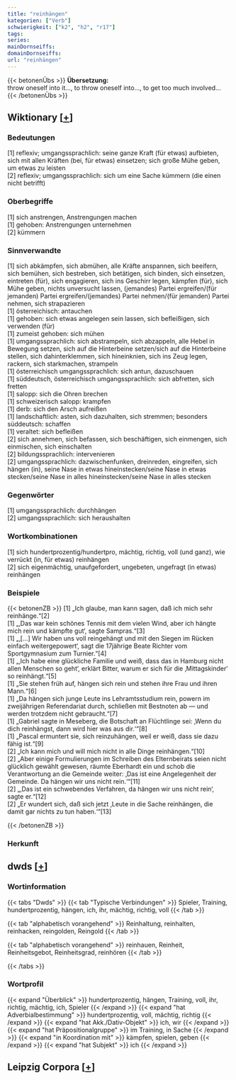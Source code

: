 ```yaml
---
title: "reinhängen"
kategorien: ["Verb"]
schwierigkeit: ["k2", "h2", "r17"]
tags:
series:
mainDornseiffs:
domainDornseiffs:
url: "reinhängen"
---
```


{{< betonenÜbs >}}
**Übersetzung:**  
throw oneself into it..., to throw oneself into..., to get too much involved...  
{{< /betonenÜbs >}}

## Wiktionary [[+](https://de.wiktionary.org/wiki/reinhängen)]

### Bedeutungen
[1] reflexiv; umgangssprachlich: seine ganze Kraft (für etwas) aufbieten, sich mit allen Kräften (bei, für etwas) einsetzen; sich große Mühe geben, um etwas zu leisten  
[2] reflexiv; umgangssprachlich: sich um eine Sache kümmern (die einen nicht betrifft)  

### Oberbegriffe
[1] sich anstrengen, Anstrengungen machen  
[1] gehoben: Anstrengungen unternehmen  
[2] kümmern  

### Sinnverwandte
[1] sich abkämpfen, sich abmühen, alle Kräfte anspannen, sich beeifern, sich bemühen, sich bestreben, sich betätigen, sich binden, sich einsetzen, eintreten (für), sich engagieren, sich ins Geschirr legen, kämpfen (für), sich Mühe geben, nichts unversucht lassen, (jemandes) Partei ergreifen/(für jemanden) Partei ergreifen/(jemandes) Partei nehmen/(für jemanden) Partei nehmen, sich strapazieren  
[1] österreichisch: antauchen  
[1] gehoben: sich etwas angelegen sein lassen, sich befleißigen, sich verwenden (für)  
[1] zumeist gehoben: sich mühen  
[1] umgangssprachlich: sich abstrampeln, sich abzappeln, alle Hebel in Bewegung setzen, sich auf die Hinterbeine setzen/sich auf die Hinterbeine stellen, sich dahinterklemmen, sich hineinknien, sich ins Zeug legen, rackern, sich starkmachen, strampeln  
[1] österreichisch umgangssprachlich: sich antun, dazuschauen  
[1] süddeutsch, österreichisch umgangssprachlich: sich abfretten, sich fretten  
[1] salopp: sich die Ohren brechen  
[1] schweizerisch salopp: krampfen  
[1] derb: sich den Arsch aufreißen  
[1] landschaftlich: asten, sich dazuhalten, sich stremmen; besonders süddeutsch: schaffen  
[1] veraltet: sich befleißen  
[2] sich annehmen, sich befassen, sich beschäftigen, sich einmengen, sich einmischen, sich einschalten  
[2] bildungssprachlich: intervenieren  
[2] umgangssprachlich: dazwischenfunken, dreinreden, eingreifen, sich hängen (in), seine Nase in etwas hineinstecken/seine Nase in etwas stecken/seine Nase in alles hineinstecken/seine Nase in alles stecken  

### Gegenwörter
[1] umgangssprachlich: durchhängen  
[2] umgangssprachlich: sich heraushalten  

### Wortkombinationen
[1] sich hundertprozentig/hundertpro, mächtig, richtig, voll (und ganz), wie verrückt (in, für etwas) reinhängen  
[2] sich eigenmächtig, unaufgefordert, ungebeten, ungefragt (in etwas) reinhängen  

### Beispiele
{{< betonenZB >}}
[1] „Ich glaube, man kann sagen, daß ich mich sehr reinhänge.“[2]  
[1] „‚Das war kein schönes Tennis mit dem vielen Wind, aber ich hängte mich rein und kämpfte gut‘, sagte Sampras.“[3]  
[1] „‚[…] Wir haben uns voll reingehängt und mit den Siegen im Rücken einfach weitergepowert‘, sagt die 17jährige Beate Richter vom Sportgymnasium zum Turnier.“[4]  
[1] „‚Ich habe eine glückliche Familie und weiß, dass das in Hamburg nicht allen Menschen so geht‘, erklärt Bitter, warum er sich für die ‚Mittagskinder‘ so reinhängt.“[5]  
[1] „Sie stehen früh auf, hängen sich rein und stehen ihre Frau und ihren Mann.“[6]  
[1] „Da hängen sich junge Leute ins Lehramtsstudium rein, powern im zweijährigen Referendariat durch, schließen mit Bestnoten ab — und werden trotzdem nicht gebraucht.“[7]  
[1] „Gabriel sagte in Meseberg, die Botschaft an Flüchtlinge sei: ‚Wenn du dich reinhängst, dann wird hier was aus dir.‘“[8]  
[1] „Pascal ermuntert sie, sich reinzuhängen, weil er weiß, dass sie dazu fähig ist.“[9]  
[2] „Ich kann mich und will mich nicht in alle Dinge reinhängen.“[10]  
[2] „Aber einige Formulierungen im Schreiben des Elternbeirats seien nicht glücklich gewählt gewesen, räumte Eberhardt ein und schob die Verantwortung an die Gemeinde weiter: ‚Das ist eine Angelegenheit der Gemeinde. Da hängen wir uns nicht rein.‘“[11]  
[2] „‚Das ist ein schwebendes Verfahren, da hängen wir uns nicht rein‘, sagte er.“[12]  
[2] „Er wundert sich, daß sich jetzt ‚Leute in die Sache reinhängen, die damit gar nichts zu tun haben.‘“[13]  

{{< /betonenZB >}}
### Herkunft



## dwds [[+](https://www.dwds.de/wb/reinhängen)]

### Wortinformation
{{< tabs "Dwds" >}}
{{< tab "Typische Verbindungen" >}}
Spieler, Training, hundertprozentig, hängen, ich, ihr, mächtig, richtig, voll
{{< /tab >}}

{{< tab "alphabetisch vorangehend" >}}
Reinhaltung, reinhalten, reinhacken, reingolden, Reingold
{{< /tab >}}

{{< tab "alphabetisch vorangehend" >}}
reinhauen, Reinheit, Reinheitsgebot, Reinheitsgrad, reinhören
{{< /tab >}}

{{< /tabs >}}

### Wortprofil
{{< expand "Überblick" >}} hundertprozentig, hängen, Training, voll, ihr, richtig, mächtig, ich, Spieler {{< /expand >}}
{{< expand "hat Adverbialbestimmung" >}} hundertprozentig, voll, mächtig, richtig {{< /expand >}}
{{< expand "hat Akk./Dativ-Objekt" >}} ich, wir {{< /expand >}}
{{< expand "hat Präpositionalgruppe" >}} im Training, in Sache {{< /expand >}}
{{< expand "in Koordination mit" >}} kämpfen, spielen, geben {{< /expand >}}
{{< expand "hat Subjekt" >}} ich {{< /expand >}}

## Leipzig Corpora [[+](https://corpora.uni-leipzig.de/en/res?word=reinhängen&corpusId=deu_newscrawl-public_2018)]

